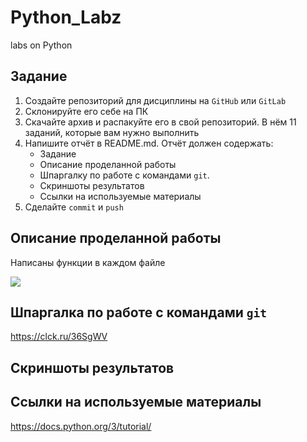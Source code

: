 # Python_Labz
labs on Python
## Задание

1. Создайте репозиторий для дисциплины на `GitHub` или `GitLab`
2. Склонируйте его себе на ПК
3. Скачайте архив и распакуйте его в свой репозиторий. В нём 11 заданий, которые вам нужно выполнить
4. Напишите отчёт в README.md. Отчёт должен содержать:
   * Задание
   * Описание проделанной работы
   * Шпаргалку по работе с командами `git`.
   * Скриншоты результатов
   * Ссылки на используемые материалы
5. Сделайте `commit` и `push`

## Описание проделанной работы

Написаны функции в каждом файле

![](https://i.imgur.com/o5N9G9J.png)

## Шпаргалка по работе с командами `git`

https://clck.ru/36SgWV

## Скриншоты результатов



## Ссылки на используемые материалы

https://docs.python.org/3/tutorial/

